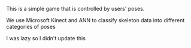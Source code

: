 This is a simple game that is controlled by users' poses.

We use Microsoft Kinect and ANN to classify skeleton data into different categories of poses

I was lazy so I didn't update this
